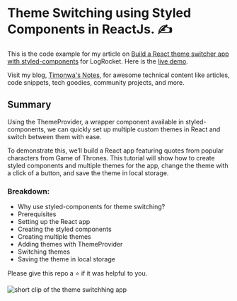 # Theme Switching using Styled Components in ReactJs. :writing_hand:

This is the code example for my article on [Build a React theme switcher app with styled-components](https://blog.timonwa.com/build-react-theme-switcher-app-styled-components) for LogRocket. Here is the [live demo](https://theme-switching.vercel.app).

Visit my blog, [Timonwa's Notes](https://blog.timonwa.com), for awesome technical content like articles, code snippets, tech goodies, community projects, and more.

## Summary
Using the ThemeProvider, a wrapper component available in styled-components, we can quickly set up multiple custom themes in React and switch between them with ease.

To demonstrate this, we’ll build a React app featuring quotes from popular characters from Game of Thrones. This tutorial will show how to create styled components and multiple themes for the app, change the theme with a click of a button, and save the theme in local storage.

### Breakdown:
- Why use styled-components for theme switching?
- Prerequisites
- Setting up the React app
- Creating the styled components
- Creating multiple themes
- Adding themes with ThemeProvider
- Switching themes
- Saving the theme in local storage

Please give this repo a ⭐ if it was helpful to you.

![short clip of the theme switchhing app](https://user-images.githubusercontent.com/63044364/194694142-309d4dff-f152-4c5d-add8-16e7fcc67112.gif)
